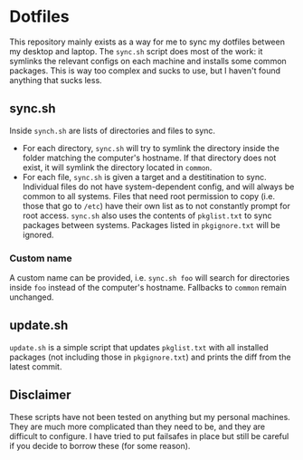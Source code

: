 # Dotfiles
This repository mainly exists as a way for me to sync my dotfiles between my desktop and laptop. The `sync.sh` script does most of the work: it symlinks the relevant configs on each machine and installs some common packages. This is way too complex and sucks to use, but I haven't found anything that sucks less.

## sync.sh
Inside `synch.sh` are lists of directories and files to sync.
- For each directory, `sync.sh` will try to symlink the directory inside the folder matching the computer's hostname. If that directory does not exist, it will symlink the directory located in `common`.
- For each file, `sync.sh` is given a target and a destitination to sync. Individual files do not have system-dependent config, and will always be common to all systems. Files that need root permission to copy (i.e. those that go to `/etc`) have their own list as to not constantly prompt for root access.
`sync.sh` also uses the contents of `pkglist.txt` to sync packages between systems. Packages listed in `pkgignore.txt` will be ignored.

### Custom name
A custom name can be provided, i.e. `sync.sh foo` will search for directories inside `foo` instead of the computer's hostname. Fallbacks to `common` remain unchanged.

## update.sh
`update.sh` is a simple script that updates `pkglist.txt` with all installed packages (not including those in `pkgignore.txt`) and prints the diff from the latest commit.

## Disclaimer
These scripts have not been tested on anything but my personal machines. They are much more complicated than they need to be, and they are difficult to configure. I have tried to put failsafes in place but still be careful if you decide to borrow these (for some reason).
